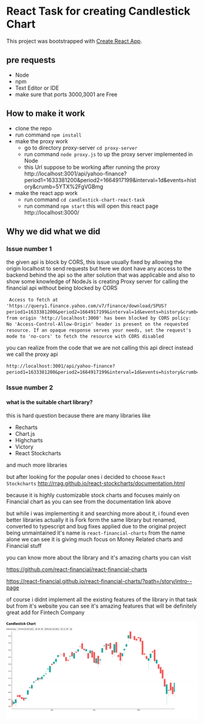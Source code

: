 # React Task for creating Candlestick Chart

This project was bootstrapped with [Create React App](https://github.com/facebook/create-react-app).

## pre requests
- Node
- npm
- Text Editor or IDE
- make sure that ports 3000,3001 are Free

## How to make it work

- clone the repo
- run command `npm install`
- make the proxy work
    - go to directory proxy-server `cd proxy-server`
    - run command `node proxy.js` to up the proxy server implemented in Node
    - this Url suppose to be working after running the proxy http://localhost:3001/api/yahoo-finance?period1=1633381200&period2=1664917199&interval=1d&events=history&crumb=5YTX%2FgVGBmg
- make the react app work
    - run command `cd candlestick-chart-react-task`
    - run command `npm start` this will open this react page http://localhost:3000/ 

## Why we did what we did

### Issue number 1
the given api is block by CORS, this issue usually fixed by allowing the origin localhost to send requests 
but here we dont have any access to the backend behind the api
so the alter solution that was applicable and also to show some knowledge of NodeJs is creating Proxy server for calling the financial api without being blocked 
by CORS
```
 Access to fetch at 'https://query1.finance.yahoo.com/v7/finance/download/SPUS?period1=1633381200&period2=1664917199&interval=1d&events=history&crumb=5YTX%2FgVGBmg' from origin 'http://localhost:3000' has been blocked by CORS policy: No 'Access-Control-Allow-Origin' header is present on the requested resource. If an opaque response serves your needs, set the request's mode to 'no-cors' to fetch the resource with CORS disabled
```
you can realize from the code that we are not calling this api direct instead we call the proxy api
```
http://localhost:3001/api/yahoo-finance?period1=1633381200&period2=1664917199&interval=1d&events=history&crumb=5YTX%2FgVGBmg
```

### Issue number 2

#### what is the suitable chart library?

this is hard question because there are many libraries like
- Recharts
- Chart.js
- Highcharts
- Victory
- React Stockcharts

and much more libraries

but after looking for the popular ones i decided to choose `React Stockcharts`
http://rrag.github.io/react-stockcharts/documentation.html

because it is highly customizable stock charts and focuses mainly on Financial chart as you can see from the documentation link above

but while i was implementing it and searching more about it, i found even better libraries
actually it is Fork form the same library but  renamed, converted to typescript and bug fixes applied due to the original project being unmaintained
it's name is `react-financial-charts` from the name alone we can see it is giving much focus on Money Related charts and Financial stuff 

you can know more about the library and it's amazing charts you can visit

https://github.com/react-financial/react-financial-charts

https://react-financial.github.io/react-financial-charts/?path=/story/intro--page


of course i didnt implement all the existing features of the library in that task but from it's website you can see it's amazing features that will be definitely
great add for Fintech Company

![Alt text](public/task.png "ScreenSor of the chart")
